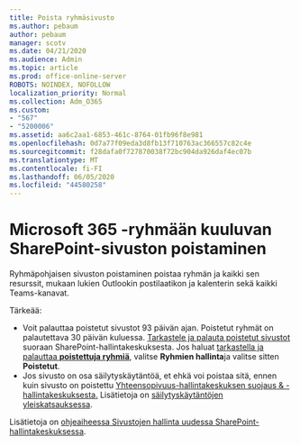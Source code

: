 ```yaml
---
title: Poista ryhmäsivusto
ms.author: pebaum
author: pebaum
manager: scotv
ms.date: 04/21/2020
ms.audience: Admin
ms.topic: article
ms.prod: office-online-server
ROBOTS: NOINDEX, NOFOLLOW
localization_priority: Normal
ms.collection: Adm_O365
ms.custom:
- "567"
- "5200006"
ms.assetid: aa6c2aa1-6853-461c-8764-01fb96f8e981
ms.openlocfilehash: 0d7a77f09eda3d8fb13f710763ac366557c82c4e
ms.sourcegitcommit: f28dafa0f727870038f72bc904da926daf4ec07b
ms.translationtype: MT
ms.contentlocale: fi-FI
ms.lasthandoff: 06/05/2020
ms.locfileid: "44580258"
---
```

# <a name="delete-a-sharepoint-site-that-belongs-to-a-microsoft-365-group"></a>Microsoft 365 -ryhmään kuuluvan SharePoint-sivuston poistaminen

Ryhmäpohjaisen sivuston poistaminen poistaa ryhmän ja kaikki sen resurssit, mukaan lukien Outlookin postilaatikon ja kalenterin sekä kaikki Teams-kanavat.
  
Tärkeää:

- Voit palauttaa poistetut sivustot 93 päivän ajan. Poistetut ryhmät on palautettava 30 päivän kuluessa. [Tarkastele ja palauta poistetut sivustot](https://admin.microsoft.com/sharepoint?page=recyclebin&modern=true) suoraan SharePoint-hallintakeskuksesta. Jos haluat [tarkastella ja palauttaa **poistettuja ryhmiä**](https://outlook.office.com/people/group/deleted), valitse **Ryhmien hallinta**ja valitse sitten **Poistetut**.
- Jos sivusto on osa säilytyskäytäntöä, et ehkä voi poistaa sitä, ennen kuin sivusto on poistettu [Yhteensopivuus-hallintakeskuksen suojaus & -hallintakeskuksesta.](https://protection.office.com/?rfr=AdminCenter#/retention) Lisätietoja on [säilytyskäytäntöjen yleiskatsauksessa](https://docs.microsoft.com/microsoft-365/compliance/retention-policies).
  
Lisätietoja on [ohjeaiheessa Sivustojen hallinta uudessa SharePoint-hallintakeskuksessa](https://docs.microsoft.com/sharepoint/manage-sites-in-new-admin-center).
